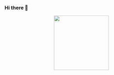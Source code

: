 ### Hi there 👋

<div align="center">
  <a href="https://github.com/NelsonHAlmeida">
  <img height="180em" src="https://github-readme-stats.vercel.app/api?username=NelsonHAlmeida&show_icons=true&theme=dark&include_all_commits=true&count_private=true"/>
</div>


<!--
**NelsonHAlmeida/NelsonHAlmeida** is a ✨ _special_ ✨ repository because its `README.md` (this file) appears on your GitHub profile.

Here are some ideas to get you started:

- 🔭 I’m currently working on ...
- 🌱 I’m currently learning ...
- 👯 I’m looking to collaborate on ...
- 🤔 I’m looking for help with ...
- 💬 Ask me about ...
- 📫 How to reach me: ...
- 😄 Pronouns: ...
- ⚡ Fun fact: ...
-->
